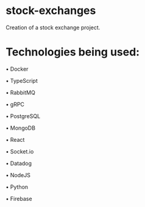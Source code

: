 # stock-exchanges
Creation of a stock exchange project.


# Technologies being used:
• Docker 

• TypeScript

• RabbitMQ

• gRPC

• PostgreSQL

• MongoDB

• React

• Socket.io

• Datadog

• NodeJS

• Python

• Firebase